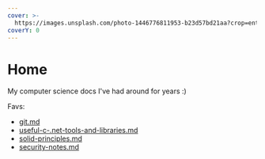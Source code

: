 ```yaml
---
cover: >-
  https://images.unsplash.com/photo-1446776811953-b23d57bd21aa?crop=entropy&cs=srgb&fm=jpg&ixid=M3wxOTcwMjR8MHwxfHNlYXJjaHwxMHx8ZWFydGh8ZW58MHx8fHwxNzM5MzExNjU0fDA&ixlib=rb-4.0.3&q=85
coverY: 0
---
```


# Home

My computer science docs I've had around for years :)

Favs:

* [git.md](other/git.md "mention")
* [useful-c-.net-tools-and-libraries.md](fundamentals/useful-c-.net-tools-and-libraries.md "mention")
* [solid-principles.md](solid-principles.md "mention")
* [security-notes.md](fundamentals/security-notes.md "mention")
